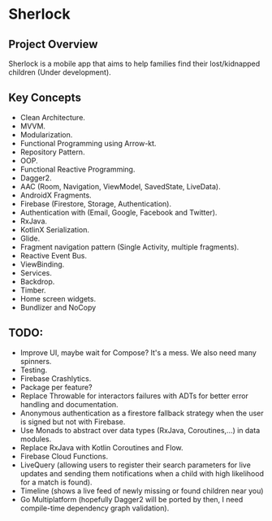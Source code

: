 # Sherlock

## Project Overview

Sherlock is a mobile app that aims to help families find their
lost/kidnapped children (Under development).

## Key Concepts

- Clean Architecture.
- MVVM.
- Modularization.
- Functional Programming using Arrow-kt.
- Repository Pattern.
- OOP.
- Functional Reactive Programming.
- Dagger2.
- AAC (Room, Navigation, ViewModel, SavedState, LiveData).
- AndroidX Fragments.
- Firebase (Firestore, Storage, Authentication).
- Authentication with (Email, Google, Facebook and Twitter).
- RxJava.
- KotlinX Serialization.
- Glide.
- Fragment navigation pattern (Single Activity, multiple fragments).
- Reactive Event Bus.
- ViewBinding.
- Services.
- Backdrop.
- Timber.
- Home screen widgets.
- Bundlizer and NoCopy

## TODO:

- Improve UI, maybe wait for Compose? It's a mess. We also need many
  spinners.
- Testing.
- Firebase Crashlytics.
- Package per feature?
- Replace Throwable for interactors failures with ADTs for better error
  handling and documentation.
- Anonymous authentication as a firestore fallback strategy when the
  user is signed but not with Firebase.
- Use Monads to abstract over data types (RxJava, Coroutines,...) in
  data modules.
- Replace RxJava with Kotlin Coroutines and Flow.
- Firebase Cloud Functions.
- LiveQuery (allowing users to register their search parameters for live
  updates and sending them notifications when a child with high
  likelihood for a match is found).
- Timeline (shows a live feed of newly missing or found children near
  you)
- Go Multiplatform (hopefully Dagger2 will be ported by then, I need
  compile-time dependency graph validation).
